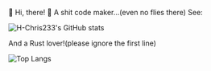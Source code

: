 👋 Hi, there!
💩 A shit code maker...(even no flies there) See:

![H-Chris233's GitHub stats](https://github-readme-stats.vercel.app/api?username=H-Chris233)

And a Rust lover!(please ignore the first line)

![Top Langs](https://github-readme-stats.vercel.app/api/top-langs/?username=H-Chris233)



<!---
H-Chris233/H-Chris233 is a ✨ special ✨ repository because its `README.md` (this file) appears on your GitHub profile.
You can click the Preview link to take a look at your changes.
--->

